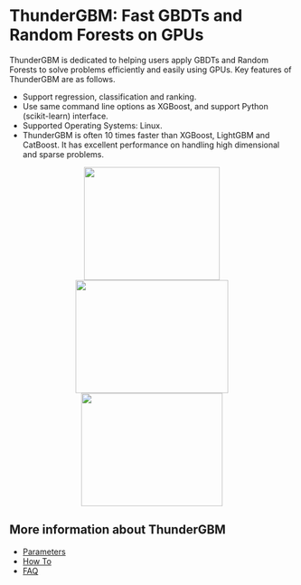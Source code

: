 ThunderGBM: Fast GBDTs and Random Forests on GPUs
======================================
ThunderGBM is dedicated to helping users apply GBDTs and Random Forests to solve problems efficiently and easily using GPUs. Key features of ThunderGBM are as follows.
* Support regression, classification and ranking.
* Use same command line options as XGBoost, and support Python (scikit-learn) interface.
* Supported Operating Systems: Linux.
* ThunderGBM is often 10 times faster than XGBoost, LightGBM and CatBoost. It has excellent performance on handling high dimensional and sparse problems.

<div align="center">
<img src="https://github.com/zeyiwen/thundergbm/raw/master/docs/_static/tgbm-logo.png" width="240" height="200" align=left/>
<img src="https://github.com/zeyiwen/thundergbm/raw/master/docs/_static/lang-logo-tgbm.png" width="270" height="200" align=left/>
<img src="https://github.com/zeyiwen/thundergbm/raw/master/docs/_static/overall.png" width="250" height="200" align=left/>
</div>

## More information about ThunderGBM
* [Parameters](parameters.md)
* [How To](how-to.md)
* [FAQ](faq.md)
